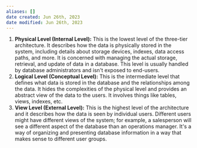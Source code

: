 ```yaml
---
aliases: []
date created: Jun 26th, 2023
date modified: Jun 26th, 2023
---
```

1. **Physical Level (Internal Level):** This is the lowest level of the three-tier architecture. It describes how the data is physically stored in the system, including details about storage devices, indexes, data access paths, and more. It is concerned with managing the actual storage, retrieval, and update of data in a database. This level is usually handled by database administrators and isn't exposed to end-users.
2. **Logical Level (Conceptual Level):** This is the intermediate level that defines what data is stored in the database and the relationships among the data. It hides the complexities of the physical level and provides an abstract view of the data to the users. It involves things like tables, views, indexes, etc.
3. **View Level (External Level):** This is the highest level of the architecture and it describes how the data is seen by individual users. Different users might have different views of the system; for example, a salesperson will see a different aspect of the database than an operations manager. It's a way of organizing and presenting database information in a way that makes sense to different user groups.